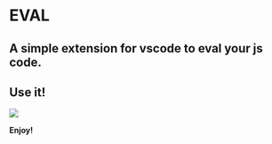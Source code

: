 # EVAL

## A simple extension for vscode to eval your js code.

## Use it!

![](https://raw.githubusercontent.com/Naixor/eval-vscode-extension/master/1.gif)

**Enjoy!**
